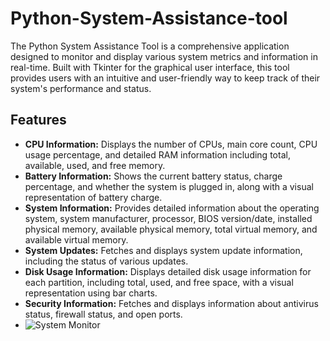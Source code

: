 # Python-System-Assistance-tool
The Python System Assistance Tool is a comprehensive application designed to monitor and display various system metrics and information in real-time. Built with Tkinter for the graphical user interface, this tool provides users with an intuitive and user-friendly way to keep track of their system's performance and status.

## Features

* **CPU Information:** Displays the number of CPUs, main core count, CPU usage percentage, and detailed RAM information including total, available, used, and free memory.
* **Battery Information:** Shows the current battery status, charge percentage, and whether the system is plugged in, along with a visual representation of battery charge.
* **System Information:** Provides detailed information about the operating system, system manufacturer, processor, BIOS version/date, installed physical memory, available physical memory, total virtual memory, and available virtual memory.
* **System Updates:** Fetches and displays system update information, including the status of various updates.
* **Disk Usage Information:** Displays detailed disk usage information for each partition, including total, used, and free space, with a visual representation using bar charts.
* **Security Information:** Fetches and displays information about antivirus status, firewall status, and open ports.
* ![System Monitor](https://github.com/shalvirajpura2/Python-System-Assistance-tool/main/output.png)
